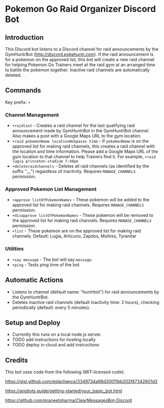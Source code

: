 # Pokemon Go Raid Organizer Discord Bot

## Introduction

This Discord bot listens to a Discord channel for raid announcements by the GymHuntrBot (http://discord.pokehuntr.com). If the raid announcement is for a pokemon on the approved list, this bot will create a new raid channel for helping Pokemon Go Trainers meet at the raid gym at an arranged time to battle the pokemon together. Inactive raid channels are automatically deleted. 

## Commands

Key prefix: `+`

### Channel Management

- `+raidlast` - Creates a raid channel for the last qualifying raid announcement made by GymHuntrBot in the GymHuntrBot channel. Also makes a post with a Google Maps URL to the gym location.
- `+raid pokemonName locationNoSpaces time` - If `pokemonName` is on the approved list for making raid channels, this creates a raid channel with the location and time information. Please add a Google Maps URL of the gym location to that channel to help Trainers find it. For example, `+raid lugia princeton-stadium 7:49pm`
- `+deleteraidchannels` - Deletes all raid channels (as identified by the suffix "__") regardless of inactivity. Requires `MANAGE_CHANNELS` permission.

### Approved Pokemon List Management

- `+approve listOfPokemonNames` - These pokemon will be added to the approved list for making raid channels. Requires `MANAGE_CHANNELS` permission.
- `+disapprove listOfPokemonNames` - These pokemon will be removed to the approved list for making raid channels. Requires `MANAGE_CHANNELS` permission.
- `+list` - These pokemon are on the approved list for making raid channels. Default: Lugia, Articuno, Zapdos, Moltres, Tyranitar

### Utilities

- `+say message` - The bot will say `message`.
- `+ping` - Tests ping time of the bot.

## Automatic Actions

- Listens to channel (default name: "huntrbot") for raid announcements by the GymHuntrBot.
- Deletes inactive raid channels (default inactivity time: 2 hours), checking periodically (default: every 5 minutes).

## Setup and Deploy

- Currently this runs on a local node.js server.
- TODO add instructions for hosting locally
- TODO deploy in cloud and add instructions

## Credits

This bot uses code from the following (MIT-licensed code):

https://gist.github.com/eslachance/3349734a98d30011bb202f47342601d3

https://anidiots.guide/getting-started/your_basic_bot.html

https://github.com/praneetsharma/ClearMessagesBot-Discord
